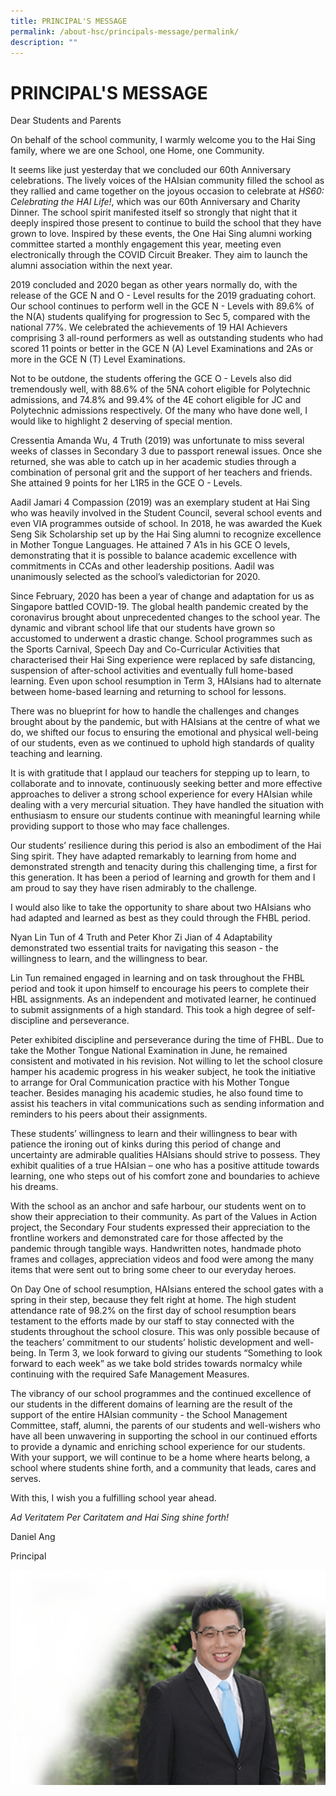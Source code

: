 ```yaml
---
title: PRINCIPAL'S MESSAGE
permalink: /about-hsc/principals-message/permalink/
description: ""
---
```

PRINCIPAL'S MESSAGE
===================

Dear Students and Parents

  

On behalf of the school community, I warmly welcome you to the Hai Sing family, where we are one School, one Home, one Community.

  

It seems like just yesterday that we concluded our 60th Anniversary celebrations. The lively voices of the HAIsian community filled the school as they rallied and came together on the joyous occasion to celebrate at _HS60: Celebrating the HAI Life!_, which was our 60th Anniversary and Charity Dinner. The school spirit manifested itself so strongly that night that it deeply inspired those present to continue to build the school that they have grown to love. Inspired by these events, the One Hai Sing alumni working committee started a monthly engagement this year, meeting even electronically through the COVID Circuit Breaker. They aim to launch the alumni association within the next year.

  

2019 concluded and 2020 began as other years normally do, with the release of the GCE N and O - Level results for the 2019 graduating cohort. Our school continues to perform well in the GCE N - Levels with 89.6% of the N(A) students qualifying for progression to Sec 5, compared with the national 77%. We celebrated the achievements of 19 HAI Achievers comprising 3 all-round performers as well as outstanding students who had scored 11 points or better in the GCE N (A) Level Examinations and 2As or more in the GCE N (T) Level Examinations.

  

Not to be outdone, the students offering the GCE O - Levels also did tremendously well, with 88.6% of the 5NA cohort eligible for Polytechnic admissions, and 74.8% and 99.4% of the 4E cohort eligible for JC and Polytechnic admissions respectively. Of the many who have done well, I would like to highlight 2 deserving of special mention.

  

Cressentia Amanda Wu, 4 Truth (2019) was unfortunate to miss several weeks of classes in Secondary 3 due to passport renewal issues. Once she returned, she was able to catch up in her academic studies through a combination of personal grit and the support of her teachers and friends. She attained 9 points for her L1R5 in the GCE O - Levels.

  

Aadil Jamari 4 Compassion (2019) was an exemplary student at Hai Sing who was heavily involved in the Student Council, several school events and even VIA programmes outside of school. In 2018, he was awarded the Kuek Seng Sik Scholarship set up by the Hai Sing alumni to recognize excellence in Mother Tongue Languages. He attained 7 A1s in his GCE O levels, demonstrating that it is possible to balance academic excellence with commitments in CCAs and other leadership positions. Aadil was unanimously selected as the school’s valedictorian for 2020.

  

Since February, 2020 has been a year of change and adaptation for us as Singapore battled COVID-19. The global health pandemic created by the coronavirus brought about unprecedented changes to the school year. The dynamic and vibrant school life that our students have grown so accustomed to underwent a drastic change. School programmes such as the Sports Carnival, Speech Day and Co-Curricular Activities that characterised their Hai Sing experience were replaced by safe distancing, suspension of after-school activities and eventually full home-based learning. Even upon school resumption in Term 3, HAIsians had to alternate between home-based learning and returning to school for lessons.

  

There was no blueprint for how to handle the challenges and changes brought about by the pandemic, but with HAIsians at the centre of what we do, we shifted our focus to ensuring the emotional and physical well-being of our students, even as we continued to uphold high standards of quality teaching and learning.

  

It is with gratitude that I applaud our teachers for stepping up to learn, to collaborate and to innovate, continuously seeking better and more effective approaches to deliver a strong school experience for every HAIsian while dealing with a very mercurial situation. They have handled the situation with enthusiasm to ensure our students continue with meaningful learning while providing support to those who may face challenges.

  

Our students’ resilience during this period is also an embodiment of the Hai Sing spirit. They have adapted remarkably to learning from home and demonstrated strength and tenacity during this challenging time, a first for this generation. It has been a period of learning and growth for them and I am proud to say they have risen admirably to the challenge.

  

I would also like to take the opportunity to share about two HAIsians who had adapted and learned as best as they could through the FHBL period.

  

Nyan Lin Tun of 4 Truth and Peter Khor Zi Jian of 4 Adaptability demonstrated two essential traits for navigating this season - the willingness to learn, and the willingness to bear.

  

Lin Tun remained engaged in learning and on task throughout the FHBL period and took it upon himself to encourage his peers to complete their HBL assignments. As an independent and motivated learner, he continued to submit assignments of a high standard. This took a high degree of self-discipline and perseverance.

  

Peter exhibited discipline and perseverance during the time of FHBL. Due to take the Mother Tongue National Examination in June, he remained consistent and motivated in his revision. Not willing to let the school closure hamper his academic progress in his weaker subject, he took the initiative to arrange for Oral Communication practice with his Mother Tongue teacher. Besides managing his academic studies, he also found time to assist his teachers in vital communications such as sending information and reminders to his peers about their assignments.

  

These students’ willingness to learn and their willingness to bear with patience the ironing out of kinks during this period of change and uncertainty are admirable qualities HAIsians should strive to possess. They exhibit qualities of a true HAIsian – one who has a positive attitude towards learning, one who steps out of his comfort zone and boundaries to achieve his dreams.

  

With the school as an anchor and safe harbour, our students went on to show their appreciation to their community. As part of the Values in Action project, the Secondary Four students expressed their appreciation to the frontline workers and demonstrated care for those affected by the pandemic through tangible ways. Handwritten notes, handmade photo frames and collages, appreciation videos and food were among the many items that were sent out to bring some cheer to our everyday heroes.

  

On Day One of school resumption, HAIsians entered the school gates with a spring in their step, because they felt right at home. The high student attendance rate of 98.2% on the first day of school resumption bears testament to the efforts made by our staff to stay connected with the students throughout the school closure. This was only possible because of the teachers’ commitment to our students’ holistic development and well-being. In Term 3, we look forward to giving our students “Something to look forward to each week” as we take bold strides towards normalcy while continuing with the required Safe Management Measures.

  

The vibrancy of our school programmes and the continued excellence of our students in the different domains of learning are the result of the support of the entire HAIsian community - the School Management Committee, staff, alumni, the parents of our students and well-wishers who have all been unwavering in supporting the school in our continued efforts to provide a dynamic and enriching school experience for our students. With your support, we will continue to be a home where hearts belong, a school where students shine forth, and a community that leads, cares and serves.

  

With this, I wish you a fulfilling school year ahead.

  

_Ad Veritatem Per Caritatem and Hai Sing shine forth!_

  

Daniel Ang

Principal

![](/images/Principal.png)